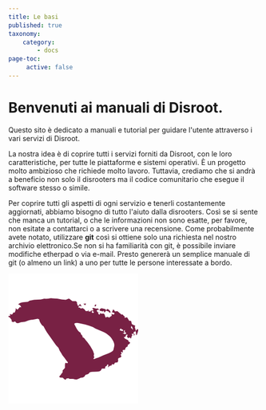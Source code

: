 ```yaml
---
title: Le basi
published: true
taxonomy:
    category:
        - docs
page-toc:
     active: false
---
```


# Benvenuti ai manuali di **Disroot**. 

Questo sito è dedicato a manuali e tutorial per guidare l'utente attraverso i vari servizi di Disroot.

La nostra idea è di coprire tutti i servizi forniti da Disroot, con le loro caratteristiche, per tutte le piattaforme e sistemi operativi. È un progetto molto ambizioso che richiede molto lavoro. Tuttavia, crediamo che si andrà a beneficio non solo il disrooters ma il codice comunitario che esegue il software stesso o simile.

Per coprire tutti gli aspetti di ogni servizio e tenerli costantemente aggiornati, abbiamo bisogno di tutto l'aiuto dalla disrooters. Così se si sente che manca un tutorial, o che le informazioni non sono esatte, per favore, non esitate a contattarci o a scrivere una recensione. Come probabilmente avete notato, utilizzare **git** così si ottiene solo una richiesta nel nostro archivio elettronico.Se non si ha familiarità con git, è possibile inviare modifiche etherpad o via e-mail. Presto genererà un semplice manuale di git (o almeno un link) a uno per tutte le persone interessate a bordo.




![](en/disroot_logo.png)
